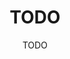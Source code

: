 ---
layout: distill
published: false
title:  TODO
date:   TODO
description: TODO
tags: AI, neuroscience
categories: conferences
comments: true # looks disgusting right now, need to fix this too...

authors:
  - name: Saaketh Medepalli
    affiliations: 
      name: Machine Learning Department, Carnegie Mellon University
---